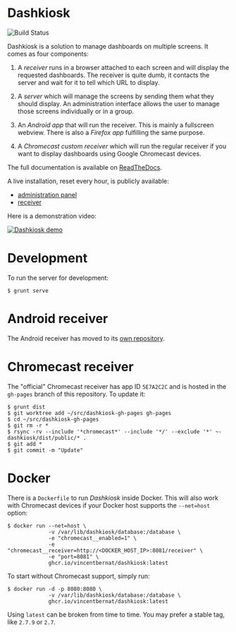# Dashkiosk

![Build Status](https://github.com/vincentbernat/dashkiosk/workflows/Build/badge.svg)

Dashkiosk is a solution to manage dashboards on multiple screens. It
comes as four components:

 1. A _receiver_ runs in a browser attached to each screen and will
    display the requested dashboards. The receiver is quite dumb, it
    contacts the server and wait for it to tell which URL to display.

 2. A _server_ which will manage the screens by sending them what they
    should display. An administration interface allows the user to
    manage those screens individually or in a group.
    
 3. An _Android app_ that will run the receiver. This is mainly a
    fullscreen webview. There is also a _Firefox app_ fulfilling the
    same purpose.

 4. A _Chromecast custom receiver_ which will run the regular receiver
    if you want to display dashboards using Google Chromecast devices.

The full documentation is available on [ReadTheDocs][].

[ReadTheDocs]: https://dashkiosk.readthedocs.io

A live installation, reset every hour, is publicly available:
 - [administration panel](https://dashkiosk-demo.herokuapp.com/admin)
 - [receiver](http://dashkiosk-demo.herokuapp.com/receiver)

Here is a demonstration video:

[![Dashkiosk demo](https://img.youtube.com/vi/Vb4BvEzoYOU/0.jpg)](https://www.youtube.com/watch?v=Vb4BvEzoYOU "Dashkiosk demo")

# Development

To run the server for development:

    $ grunt serve

# Android receiver

The Android receiver has moved to its
[own repository](https://github.com/vincentbernat/dashkiosk-android).

# Chromecast receiver

The "official" Chromecast receiver has app ID `5E7A2C2C` and is hosted
in the `gh-pages` branch of this repository. To update it:

    $ grunt dist
    $ git worktree add ~/src/dashkiosk-gh-pages gh-pages
    $ cd ~/src/dashkiosk-gh-pages
    $ git rm -r *
    $ rsync -rv --include '*chromecast*' --include '*/' --exclude '*' ~-dashkiosk/dist/public/* .
    $ git add *
    $ git commit -m "Update"

# Docker

There is a `Dockerfile` to run *Dashkiosk* inside Docker. This will
also work with Chromecast devices if your Docker host supports the
`--net=host` option:

    $ docker run --net=host \
                 -v /var/lib/dashkiosk/database:/database \
                 -e "chromecast__enabled=1" \
                 -e "chromecast__receiver=http://<DOCKER_HOST_IP>:8081/receiver" \
                 -e "port=8081" \
                 ghcr.io/vincentbernat/dashkiosk:latest

To start without Chromecast support, simply run:

    $ docker run -d -p 8080:8080 \
                 -v /var/lib/dashkiosk/database:/database \
                 ghcr.io/vincentbernat/dashkiosk:latest

Using `latest` can be broken from time to time. You may prefer a
stable tag, like `2.7.9` or `2.7`.
